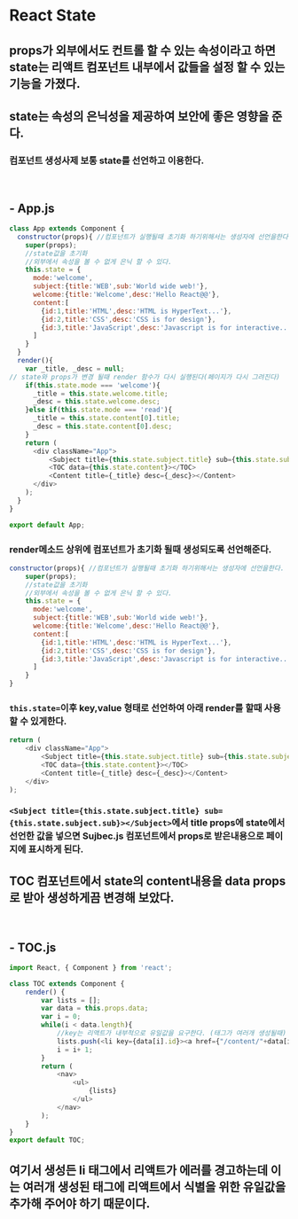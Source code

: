 # React State

## props가 외부에서도 컨트롤 할 수 있는 속성이라고 하면 state는 리액트 컴포넌트 내부에서 값들을 설정 할 수 있는 기능을 가졌다. 
## state는 속성의 은닉성을 제공하여 보안에 좋은 영향을 준다.

### 컴포넌트 생성사제 보통 state를 선언하고 이용한다.
<br>

## - App.js
```javascript
class App extends Component {
  constructor(props){ //컴포넌트가 실행될때 초기화 하기위해서는 생성자에 선언을한다.
    super(props);
    //state값을 초기화
    //외부에서 속성을 볼 수 없게 은닉 할 수 있다.
    this.state = {
      mode:'welcome',
      subject:{title:'WEB',sub:'World wide web!'},
      welcome:{title:'Welcome',desc:'Hello React@@'},
      content:[
        {id:1,title:'HTML',desc:'HTML is HyperText...'},
        {id:2,title:'CSS',desc:'CSS is for design'},
        {id:3,title:'JavaScript',desc:'Javascript is for interactive...'}
      ]
    }
  }
  render(){
    var _title, _desc = null;
// state와 props가 변경 될때 render 함수가 다시 실행된다(페이지가 다시 그려진다)
    if(this.state.mode === 'welcome'){
      _title = this.state.welcome.title;
      _desc = this.state.welcome.desc;
    }else if(this.state.mode === 'read'){
      _title = this.state.content[0].title;
      _desc = this.state.content[0].desc;
    }
    return (
      <div className="App">
          <Subject title={this.state.subject.title} sub={this.state.subject.sub}></Subject>
          <TOC data={this.state.content}></TOC>
          <Content title={_title} desc={_desc}></Content>
      </div>
    );
  }
}

export default App;
```
### render메소드 상위에 컴포넌트가 초기화 될때 생성되도록 선언해준다.
```javascript
constructor(props){ //컴포넌트가 실행될때 초기화 하기위해서는 생성자에 선언을한다.
    super(props);
    //state값을 초기화
    //외부에서 속성을 볼 수 없게 은닉 할 수 있다.
    this.state = {
      mode:'welcome',
      subject:{title:'WEB',sub:'World wide web!'},
      welcome:{title:'Welcome',desc:'Hello React@@'},
      content:[
        {id:1,title:'HTML',desc:'HTML is HyperText...'},
        {id:2,title:'CSS',desc:'CSS is for design'},
        {id:3,title:'JavaScript',desc:'Javascript is for interactive...'}
      ]
    }
}
```
### `this.state=`이후 key,value 형태로 선언하여 아래 render를 할때 사용할 수 있게한다.
```javascript
return (
    <div className="App">
        <Subject title={this.state.subject.title} sub={this.state.subject.sub}></Subject>
        <TOC data={this.state.content}></TOC>
        <Content title={_title} desc={_desc}></Content>
    </div>
);
```
### `<Subject title={this.state.subject.title} sub={this.state.subject.sub}></Subject>`에서 title props에 state에서 선언한 값을 넣으면 Sujbec.js 컴포넌트에서 props로 받은내용으로 페이지에 표시하게 된다.

## TOC 컴포넌트에서 state의 content내용을 data props로 받아 생성하게끔 변경해 보았다.
<br>

## - TOC.js
```javascript
import React, { Component } from 'react';

class TOC extends Component {
    render() {
        var lists = [];
        var data = this.props.data;
        var i = 0;
        while(i < data.length){
            //key는 리액트가 내부적으로 유일값을 요구한다. (태그가 여러개 생성될때)
            lists.push(<li key={data[i].id}><a href={"/content/"+data[i].id}>{data[i].title}</a></li>);
            i = i+ 1;
        }
        return (
            <nav>
                <ul>
                    {lists}
                </ul>
            </nav>
        );
    }
}
export default TOC;
```
## 여기서 생성든 li 태그에서 리액트가 에러를 경고하는데 이는 여러개 생성된 태그에 리액트에서 식별을 위한 유일값을 추가해 주어야 하기 때문이다.